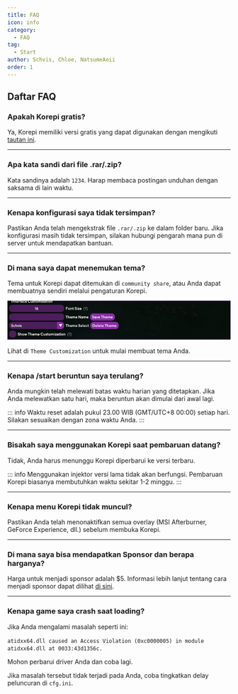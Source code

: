 ```yaml
---
title: FAQ
icon: info
category:
  - FAQ
tag:
  - Start
author: Schvis, Chloe, NatsumeAoii
order: 1
---
```


## Daftar FAQ

### Apakah Korepi gratis?

Ya, Korepi memiliki versi gratis yang dapat digunakan dengan mengikuti [tautan ini](../guide/free.md).

---
### Apa kata sandi dari file .rar/.zip?

Kata sandinya adalah `1234`. Harap membaca postingan unduhan dengan saksama di lain waktu.

---
### Kenapa konfigurasi saya tidak tersimpan?

Pastikan Anda telah mengekstrak file `.rar/.zip` ke dalam folder baru. Jika konfigurasi masih tidak tersimpan, silakan hubungi pengarah mana pun di server untuk mendapatkan bantuan.

---
### Di mana saya dapat menemukan tema?

Tema untuk Korepi dapat ditemukan di `community share`, atau Anda dapat membuatnya sendiri melalui pengaturan Korepi.

![](/assets/images/docs/202312/theme-settings.png)

Lihat di `Theme Customization` untuk mulai membuat tema Anda.

---
### Kenapa /start beruntun saya terulang?

Anda mungkin telah melewati batas waktu harian yang ditetapkan. Jika Anda melewatkan satu hari, maka beruntun akan dimulai dari awal lagi.

::: info Waktu reset adalah pukul 23.00 WIB (GMT/UTC+8 00:00) setiap hari. Silakan sesuaikan dengan zona waktu Anda.
:::

---
### Bisakah saya menggunakan Korepi saat pembaruan datang?

Tidak, Anda harus menunggu Korepi diperbarui ke versi terbaru.

::: info Menggunakan injektor versi lama tidak akan berfungsi. Pembaruan Korepi biasanya membutuhkan waktu sekitar 1-2 minggu.
:::

---
### Kenapa menu Korepi tidak muncul?

Pastikan Anda telah menonaktifkan semua overlay (MSI Afterburner, GeForce Experience, dll.) sebelum membuka Korepi.

---
### Di mana saya bisa mendapatkan Sponsor dan berapa harganya?

Harga untuk menjadi sponsor adalah $5. Informasi lebih lanjut tentang cara menjadi sponsor dapat dilihat [di sini](../start/sponsor.md).

---
### Kenapa game saya crash saat loading?

Jika Anda mengalami masalah seperti ini:

`atidxx64.dll caused an Access Violation (0xc0000005) in module atidxx64.dll at 0033:43d1356c.`

Mohon perbarui driver Anda dan coba lagi.

Jika masalah tersebut tidak terjadi pada Anda, coba tingkatkan delay peluncuran di `cfg.ini`.
